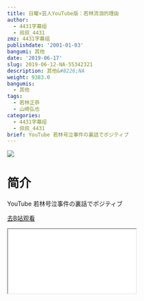 ```yaml
---
title: 日曜×芸人YouTube版：若林流泪的理由
author:
  - 4431字幕组
  - 叔叔_4431
zmz: 4431字幕组
publishdate: '2001-01-03'
bangumi: 其他
date: '2019-06-17'
slug: 2019-06-12-NA-55342321
description: 其他&#8226;NA
weight: 9383.0
bangumis:
  - 其他
tags:
  - 若林正恭
  - 山崎弘也
categories:
  - 4431字幕组
  - 叔叔_4431
brief: YouTube 若林号泣事件の裏話でポジティブ
---
```

![](https://raw.githubusercontent.com/tcgriffith/owaraisite/master/static/tmpimg/94c5cd7cb374f8e5327aa9596adc0c3a837087ae.jpg.480.jpg)
# 简介  
YouTube
若林号泣事件の裏話でポジティブ  

[去B站观看](https://www.bilibili.com/video/av55342321/)
<div class ="resp-container"><iframe class="testiframe" src="//player.bilibili.com/player.html?aid=55342321"", scrolling="no", allowfullscreen="true" > </iframe></div> 
